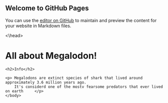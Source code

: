 ## Welcome to GitHub Pages

You can use the [editor on GitHub](https://github.com/richard-xu123/richard-xu123.github.io/edit/main/index.md) to maintain and preview the content for your website in Markdown files.

<!DOCTYPE html>
<html>
	<head>
		<meta charset= "utf-8">
		<title>All about Prehistoric Animals!!</title>
	<\head>
	<body>
	<h1>All about Megalodon!</h1>
	
	<h2>Info</h2>
	
	<p> Megalodons are extinct species of shark that lived around approximately 3.6 million years ago.
		It's considerd one of the mostv fearsome predators that ever lived on earth 	</p>
	</body>
</html>
